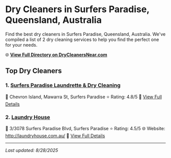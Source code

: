 # Dry Cleaners in Surfers Paradise, Queensland, Australia

Find the best dry cleaners in Surfers Paradise, Queensland, Australia. We've compiled a list of 2 dry cleaning services to help you find the perfect one for your needs.

🌐 **[View Full Directory on DryCleanersNear.com](https://drycleanersnear.com/city/Australia/Queensland/Surfers%20Paradise)**

## Top Dry Cleaners

### 1. [Surfers Paradise Laundrette & Dry Cleaning](https://drycleanersnear.com/dryCleaner/68aa731e39cc7c0899005848/surfers-paradise-laundrette-dry-cleaning)
📍 Chevron Island, Mawarra St, Surfers Paradise
⭐ Rating: 4.8/5
🔗 [View Full Details](https://drycleanersnear.com/dryCleaner/68aa731e39cc7c0899005848/surfers-paradise-laundrette-dry-cleaning)

### 2. [Laundry House](https://drycleanersnear.com/dryCleaner/68aa731a39cc7c089900580c/laundry-house)
📍 3/3078 Surfers Paradise Blvd, Surfers Paradise
⭐ Rating: 4.5/5
🌐 Website: http://laundryhouse.com.au/
🔗 [View Full Details](https://drycleanersnear.com/dryCleaner/68aa731a39cc7c089900580c/laundry-house)


---

*Last updated: 8/28/2025*
